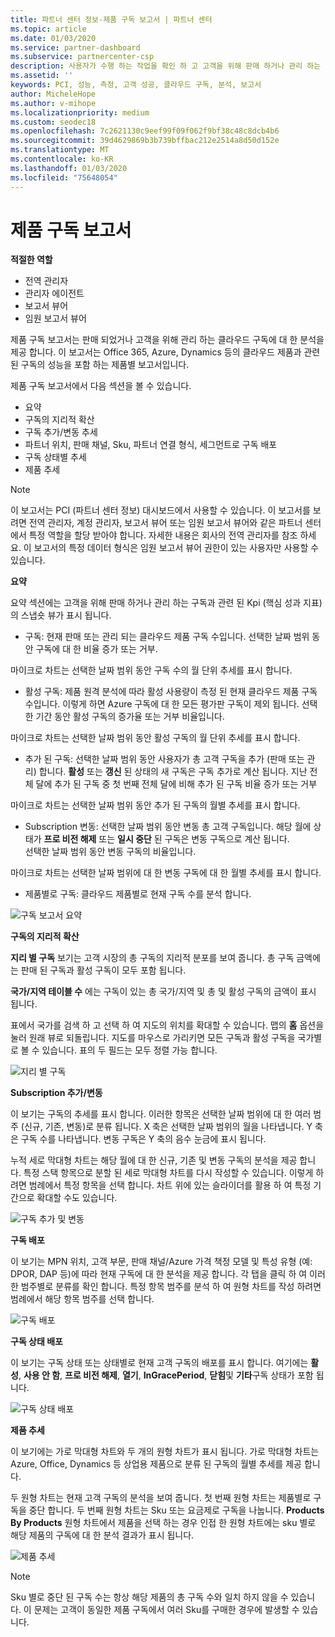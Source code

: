 ```yaml
---
title: 파트너 센터 정보-제품 구독 보고서 | 파트너 센터
ms.topic: article
ms.date: 01/03/2020
ms.service: partner-dashboard
ms.subservice: partnercenter-csp
description: 사용자가 수행 하는 작업을 확인 하 고 고객을 위해 판매 하거나 관리 하는 클라우드 구독과 관련 하 여 개선할 수 있는 위치를 확인 하세요.
ms.assetid: ''
keywords: PCI, 성능, 측정, 고객 성공, 클라우드 구독, 분석, 보고서
author: MicheleHope
ms.author: v-mihope
ms.localizationpriority: medium
ms.custom: seodec18
ms.openlocfilehash: 7c2621130c9eef99f09f062f9bf38c48c8dcb4b6
ms.sourcegitcommit: 39d4629869b3b739bffbac212e2514a8d50d152e
ms.translationtype: MT
ms.contentlocale: ko-KR
ms.lasthandoff: 01/03/2020
ms.locfileid: "75648054"
---
```

# <a name="product-subscriptions-report"></a>제품 구독 보고서

**적절한 역할**
- 전역 관리자
- 관리자 에이전트
- 보고서 뷰어
- 임원 보고서 뷰어

제품 구독 보고서는 판매 되었거나 고객을 위해 관리 하는 클라우드 구독에 대 한 분석을 제공 합니다. 이 보고서는 Office 365, Azure, Dynamics 등의 클라우드 제품과 관련 된 구독의 성능을 포함 하는 제품별 보고서입니다.

제품 구독 보고서에서 다음 섹션을 볼 수 있습니다.

- 요약
- 구독의 지리적 확산
- 구독 추가/변동 추세
- 파트너 위치, 판매 채널, Sku, 파트너 연결 형식, 세그먼트로 구독 배포
- 구독 상태별 추세
- 제품 추세

 > [!NOTE]
 > 이 보고서는 PCI (파트너 센터 정보) 대시보드에서 사용할 수 있습니다. 이 보고서를 보려면 전역 관리자, 계정 관리자, 보고서 뷰어 또는 임원 보고서 뷰어와 같은 파트너 센터에서 특정 역할을 할당 받아야 합니다. 자세한 내용은 회사의 전역 관리자를 참조 하세요. 이 보고서의 특정 데이터 형식은 임원 보고서 뷰어 권한이 있는 사용자만 사용할 수 있습니다.

**요약**

요약 섹션에는 고객을 위해 판매 하거나 관리 하는 구독과 관련 된 Kpi (핵심 성과 지표)의 스냅숏 뷰가 표시 됩니다.  

- 구독: 현재 판매 또는 관리 되는 클라우드 제품 구독 수입니다.
선택한 날짜 범위 동안 구독에 대 한 비율 증가 또는 거부.

마이크로 차트는 선택한 날짜 범위 동안 구독 수의 월 단위 추세를 표시 합니다.

- 활성 구독: 제품 원격 분석에 따라 활성 사용량이 측정 된 현재 클라우드 제품 구독 수입니다. 이렇게 하면 Azure 구독에 대 한 모든 평가판 구독이 제외 됩니다.
선택한 기간 동안 활성 구독의 증가율 또는 거부 비율입니다.

마이크로 차트는 선택한 날짜 범위 동안 활성 구독의 월 단위 추세를 표시 합니다.

- 추가 된 구독: 선택한 날짜 범위 동안 사용자가 총 고객 구독을 추가 (판매 또는 관리) 합니다. **활성** 또는 **갱신** 된 상태의 새 구독은 구독 추가로 계산 됩니다.
지난 전체 달에 추가 된 구독 중 첫 번째 전체 달에 비해 추가 된 구독 비율 증가 또는 거부

마이크로 차트는 선택한 날짜 범위 동안 추가 된 구독의 월별 추세를 표시 합니다.

- Subscription 변동: 선택한 날짜 범위 동안 변동 총 고객 구독입니다. 해당 월에 상태가 **프로 비전 해제** 또는 **일시 중단** 된 구독은 변동 구독으로 계산 됩니다.  
선택한 날짜 범위 동안 변동 구독의 비율입니다.

마이크로 차트는 선택한 날짜 범위에 대 한 변동 구독에 대 한 월별 추세를 표시 합니다.

- 제품별로 구독: 클라우드 제품별로 현재 구독 수를 분석 합니다.

![구독 보고서 요약](images/pci/pci_sub_report_summary_1.png)

**구독의 지리적 확산**

**지리 별 구독** 보기는 고객 시장의 총 구독의 지리적 분포를 보여 줍니다. 총 구독 금액에는 판매 된 구독과 활성 구독이 모두 포함 됩니다.

**국가/지역 테이블 수** 에는 구독이 있는 총 국가/지역 및 총 및 활성 구독의 금액이 표시 됩니다.

표에서 국가를 검색 하 고 선택 하 여 지도의 위치를 확대할 수 있습니다. 맵의 **홈** 옵션을 눌러 원래 뷰로 되돌립니다. 지도를 마우스로 가리키면 모든 구독과 활성 구독을 국가별로 볼 수 있습니다. 표의 두 필드는 모두 정렬 가능 합니다.

![지리 별 구독](images/pci/pci_sub_report_sub_by_geography_2.png)

**Subscription 추가/변동**

이 보기는 구독의 추세를 표시 합니다. 이러한 항목은 선택한 날짜 범위에 대 한 여러 범주 (신규, 기존, 변동)로 분류 됩니다. X 축은 선택한 날짜 범위의 월을 나타냅니다. Y 축은 구독 수를 나타냅니다. 변동 구독은 Y 축의 음수 눈금에 표시 됩니다. 

누적 세로 막대형 차트는 해당 월에 대 한 신규, 기존 및 변동 구독의 분석을 제공 합니다. 특정 스택 항목으로 분할 된 세로 막대형 차트를 다시 작성할 수 있습니다. 이렇게 하려면 범례에서 특정 항목을 선택 합니다. 차트 위에 있는 슬라이더를 활용 하 여 특정 기간으로 확대할 수도 있습니다.

![구독 추가 및 변동](images/pci/pci_sub_report_sub_adds_churns_3.png)

**구독 배포**

이 보기는 MPN 위치, 고객 부문, 판매 채널/Azure 가격 책정 모델 및 특성 유형 (예: DPOR, DAP 등)에 따라 현재 구독에 대 한 분석을 제공 합니다. 각 탭을 클릭 하 여 이러한 범주별로 분류를 확인 합니다. 특정 항목 범주를 분석 하 여 원형 차트를 작성 하려면 범례에서 해당 항목 범주를 선택 합니다.

![구독 배포](images/pci/pci_sub-report_distribution_4.png)

**구독 상태 배포**

이 보기는 구독 상태 또는 상태별로 현재 고객 구독의 배포를 표시 합니다. 여기에는 **활성**, **사용 안 함**, **프로 비전 해제**, **열기**, **InGracePeriod**, **닫힘**및 **기타**구독 상태가 포함 됩니다.

![구독 상태 배포](images/pci/pci_sub_report_sub_states_5.png)

**제품 추세**

이 보기에는 가로 막대형 차트와 두 개의 원형 차트가 표시 됩니다. 가로 막대형 차트는 Azure, Office, Dynamics 등 상업용 제품으로 분류 된 구독의 월별 추세를 제공 합니다.

두 원형 차트는 현재 고객 구독의 분석을 보여 줍니다. 첫 번째 원형 차트는 제품별로 구독을 중단 합니다. 두 번째 원형 차트는 Sku 또는 요금제로 구독을 나눕니다. **Products By Products** 원형 차트에서 제품을 선택 하는 경우 인접 한 원형 차트에는 sku 별로 해당 제품의 구독에 대 한 분석 결과가 표시 됩니다.

![제품 추세](images/pci/pci_sub-report_prods_trend_6.png)

> [!NOTE]
 > Sku 별로 중단 된 구독 수는 항상 해당 제품의 총 구독 수와 일치 하지 않을 수 있습니다. 이 문제는 고객이 동일한 제품 구독에서 여러 Sku를 구매한 경우에 발생할 수 있습니다.
